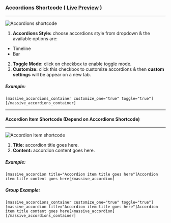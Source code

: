 ### Accordions Shortcode ( [Live Preview](http://massivedemo.lab.themebucket.net/shortcodes/toggle-accordion/) )
---

![Accordions shortcode](http://i.imgur.com/UGx5cgl.png)

1. **Accordions Style:** choose accordions style from dropdown & the available options are:
  * Timeline
  * Bar
2. **Toggle Mode:** click on checkbox to enable toggle mode.
3. **Customize:** click this checkbox to customize accordions & then **custom settings** will be appear on a new tab.

##### Example:
```
[massive_accordions_container customize_one="true" toggle="true"][/massive_accordions_container]
```
---
#### Accordion Item Shortcode (Depend on Accordions Shortcode)
---

![Accordion Item shortcode](http://i.imgur.com/AdOuLIj.png)

1. **Title:** accordion title goes here.
2. **Content:** accordion content goes here.

##### Example:
```
[massive_accordion title="Accordion item title goes here"]Accordion item title content goes here[/massive_accordion]
```

##### Group Example:
```
[massive_accordions_container customize_one="true" toggle="true"][massive_accordion title="Accordion item title goes here"]Accordion item title content goes here[/massive_accordion][/massive_accordions_container]
```
